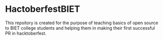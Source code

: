 # HactoberfestBIET
This repsitory is created for the purpose of teaching basics of open source to BIET college students and helping them in making their first successful PR in hacktoberfest.
